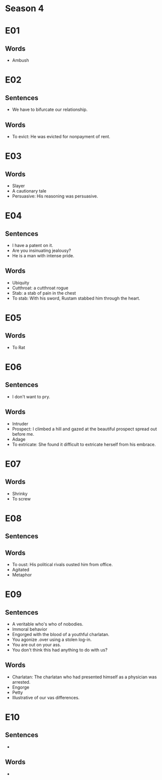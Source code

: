 # Season 4

# E01

## Words

- Ambush

# E02

## Sentences

- We have to bifurcate our relationship.

## Words

- To evict: He was evicted for nonpayment of rent.

# E03

## Words

- Slayer
- A cautionary tale
- Persuasive: His reasoning was persuasive.

# E04

## Sentences

- I have a patent on it.
- Are you insinuating jealousy?
- He is a man with intense pride.

## Words

- Ubiquity
- Cutthroat: a cutthroat rogue
- Stab: a stab of pain in the chest
- To stab: With his sword, Rustam stabbed him through the heart.

# E05

## Words

- To Rat

# E06

## Sentences

- I don't want to pry.

## Words

- Intruder
- Prospect: I climbed a hill and gazed at the beautiful prospect spread out before me.
- Adage
- To extricate: She found it difficult to extricate herself from his embrace.

# E07

## Words

- Shrinky
- To screw

# E08

## Sentences

## Words

- To oust: His political rivals ousted him from office.
- Agitated
- Metaphor

# E09

## Sentences

- A veritable who's who of nobodies.
- Immoral behavior
- Engorged with the blood of a youthful charlatan.
- You agonize .over using a stolen log-in.
- You are out on your ass.
- You don't think this had anything to do with us?

## Words

- Charlatan: The charlatan who had presented himself as a physician was arrested.
- Engorge
- Petty
- Illustrative of our vas differences.

# E10

## Sentences

- 

## Words

-
